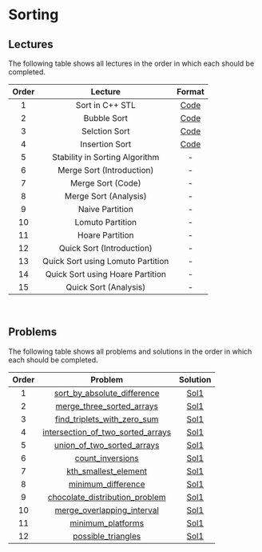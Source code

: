# Sorting

## Lectures

The following table shows all lectures in the order in which each should be completed.

| Order | Lecture | Format |
|:---:|:---:|:---:|
| 1 | Sort in C++ STL | [Code](lectures/sort_in_stl.cpp) |
| 2 | Bubble Sort | [Code](lectures/bubble_sort.cpp) |
| 3 | Selction Sort | [Code](lectures/selection_sort.cpp) |
| 4 | Insertion Sort | [Code](lectures/insertion_sort.cpp) |
| 5 | Stability in Sorting Algorithm | - |
| 6 | Merge Sort (Introduction) | - |
| 7 | Merge Sort (Code) | - |
| 8 | Merge Sort (Analysis) | - |
| 9 | Naive Partition | - |
| 10 | Lomuto Partition | - |
| 11 | Hoare Partition | - |
| 12 | Quick Sort (Introduction) | - |
| 13 | Quick Sort using Lomuto Partition | - |
| 14 | Quick Sort using Hoare Partition | - |
| 15 | Quick Sort (Analysis) | - |
<br>

## Problems

The following table shows all problems and solutions in the order in which each should be completed.

| Order | Problem | Solution |
|:---:|:---:|:---:|
| 1 | [sort_by_absolute_difference]() | [Sol1]() |
| 2 | [merge_three_sorted_arrays](problems/merge_three_sorted_arrays.pdf) | [Sol1](solutions/merge_three_sorted_arrays.cpp) |
| 3 | [find_triplets_with_zero_sum](problems/find_triplets_with_zero_sum.pdf) | [Sol1](solutions/find_triplets_with_zero_sum.cpp) |
| 4 | [intersection_of_two_sorted_arrays](problems/intersection_of_two_sorted_arrays.pdf) | [Sol1](solutions/intersection_of_two_sorted_arrays.cpp) |
| 5 | [union_of_two_sorted_arrays](problems/union_of_two_sorted_arrays.pdf) | [Sol1](solutions/union_of_two_sorted_arrays.cpp) |
| 6 | [count_inversions](problems/count_inversions.pdf) | [Sol1](solutions/count_inversions.cpp) |
| 7 | [kth_smallest_element]() | [Sol1]() |
| 8 | [minimum_difference]() | [Sol1]() |
| 9 | [chocolate_distribution_problem]() | [Sol1]() |
| 10 | [merge_overlapping_interval]() | [Sol1]() |
| 11 | [minimum_platforms]() | [Sol1]() |
| 12 | [possible_triangles]() | [Sol1]() |
